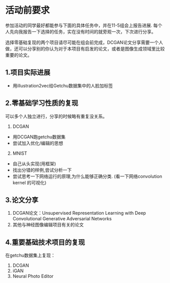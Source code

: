 # 活动前要求

参加活动的同学最好都能参与下面的具体任务中，并在11-5组会上报告进展.
每个人先向我报告一下选择的任务，实在没有时间的就旁观一次，下次进行分享。

选择零基础复现的两个项目请尽可能在组会前完成，DCGAN论文分享需要一个人做，还可以分享别的你认为对于本项目有启发的论文，或者是图像生成领域里比较重要的论文。

## 1.项目实际进展

* 用illustration2vec给Getchu数据集中的人脸加标签

## 2.零基础学习性质的复现

可以多个人独立进行，分享的时候略有重复没关系。

1. DCGAN

* 用DCGAN跑getchu数据集
* 尝试加入优化/编辑的思想

2. MNIST

* 自己从头实现(用框架)
* 找出分错的样例,尝试分析一下
* 尝试思考一下网络运行的原理,为什么能够正确分类.
(看一下网络convolution kernel 的可视化)

## 3.论文分享

1. DCGAN论文：Unsupervised Representation Learning with Deep Convolutional Generative Adversarial Networks
2. 其他与神经图像编辑项目有关的论文

## 4.重要基础技术项目的复现

在getchu数据集上复现：

1. DCGAN
2. iGAN
3. Neural Photo Editor